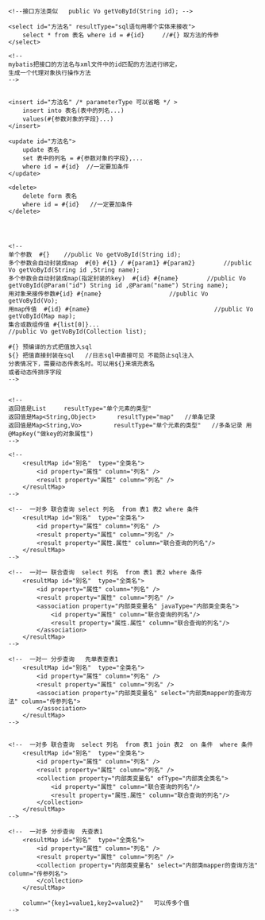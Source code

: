 <?xml version="1.0" encoding="UTF-8"?>
<!DOCTYPE mapper PUBLIC "-//mybatis.org//DTD Mapper 3.0//EN" "http://mybatis.org/dtd/mybatis-3-mapper.dtd">

<!--namespace对应的是接口类-->
<mapper namespace="com.tron.web.twodatasources.Mydb1Mapper">
    
    <!--接口方法类似   public Vo getVoById(String id); -->
    
    <select id="方法名" resultType="sql语句用哪个实体来接收">
        select * from 表名 where id = #{id}     //#{} 取方法的传参
    </select>

    <!--
    mybatis把接口的方法名与xml文件中的id匹配的方法进行绑定，
    生成一个代理对象执行操作方法
    -->
    
    
    <insert id="方法名" /* parameterType 可以省略 */ >
        insert into 表名(表中的列名...)
        values(#{参数对象的字段}...)
    </insert>
    
    <update id="方法名">
        update 表名
        set 表中的列名 = #{参数对象的字段},...
        where id = #{id}  //一定要加条件
    </update>
    
    <delete>
        delete form 表名 
        where id = #{id}   //一定要加条件
    </delete>
    
    
    
    
    <!--
    单个参数  #{}    //public Vo getVoById(String id);
    多个参数会自动封装成map  #{0} #{1} / #{param1} #{param2}        //public Vo getVoById(String id ,String name);
    多个参数会自动封装成map(指定封装的key)  #{id} #{name}        //public Vo getVoById(@Param("id") String id ,@Param("name") String name); 
    用对象来接传参数#{id} #{name}                   //public Vo getVoById(Vo);
    用map传值  #{id} #{name}                                   //public Vo getVoById(Map map);
    集合或数组传值 #{list[0]}...                                             //public Vo getVoById(Collection list);   
    
    #{} 预编译的方式把值放入sql
    ${} 把值直接封装在sql   //日志sql中直接可见 不能防止sql注入   
    分表情况下，需要动态传表名时。可以用${}来填充表名  
    或者动态传排序字段                                             
    --> 
    
    
    <!-- 
    返回值是List     resultType="单个元素的类型"
    返回值是Map<String,Object>      resultType="map"   //单条记录
    返回值是Map<String,Vo>         resultType="单个元素的类型"   //多条记录 用@MapKey("做key的对象属性")   
    -->
    
    <!--
        <resultMap id="别名"  type="全类名">
            <id property="属性" column="列名" />
            <result property="属性" column="列名" />
        </resultMap>
    -->
    
    <!--  一对多 联合查询 select 列名  from 表1 表2 where 条件
        <resultMap id="别名"  type="全类名">
            <id property="属性" column="列名" />
            <result property="属性" column="列名" />
            <result property="属性.属性" column="联合查询的列名"/>
        </resultMap>
    -->
    
    <!--  一对一 联合查询  select 列名  from 表1 表2 where 条件
        <resultMap id="别名"  type="全类名">
            <id property="属性" column="列名" />
            <result property="属性" column="列名" />
            <association property="内部类变量名" javaType="内部类全类名">
                <id property="属性" column="联合查询的列名"/>
                <result property="属性.属性" column="联合查询的列名"/>
            </association>
        </resultMap>
    --> 

    <!--  一对一 分步查询   先单表查表1
        <resultMap id="别名"  type="全类名">
            <id property="属性" column="列名" />
            <result property="属性" column="列名" />
            <association property="内部类变量名" select="内部类mapper的查询方法" column="传参列名">
            </association>
        </resultMap>
    -->   
    
    
    <!--  一对多 联合查询  select 列名  from 表1 join 表2  on 条件  where 条件
        <resultMap id="别名"  type="全类名">
            <id property="属性" column="列名" />
            <result property="属性" column="列名" />
            <collection property="内部类变量名" ofType="内部类全类名">
                <id property="属性" column="联合查询的列名"/>
                <result property="属性.属性" column="联合查询的列名"/>                
            </collection>
        </resultMap>
    -->   
    
    <!--  一对多 分步查询  先查表1
        <resultMap id="别名"  type="全类名">
            <id property="属性" column="列名" />
            <result property="属性" column="列名" />
            <collection property="内部类变量名" select="内部类mapper的查询方法" column="传参列名">              
            </collection>
        </resultMap>
        
        column="{key1=value1,key2=value2}"   可以传多个值
    -->         
</mapper>